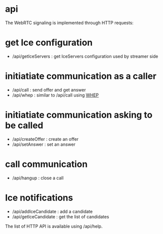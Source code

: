 # api

The WebRTC signaling is implemented through HTTP requests:

# get Ice configuration  
 - /api/getIceServers :  get IceServers configuration used by streamer side 

 # initiatiate communication as a caller
 - /api/call          : send offer and get answer
 - /api/whep          : similar to /api/call using [WHEP](https://www.ietf.org/archive/id/draft-murillo-whep-02.txt)
# initiatiate communication asking to be called 
 - /api/createOffer   : create an offer 
 - /api/setAnswer     : set an answer

# call communication  
 - /api/hangup        : close a call

# Ice notifications  
 - /api/addIceCandidate : add a candidate
 - /api/getIceCandidate : get the list of candidates

The list of HTTP API is available using /api/help.
